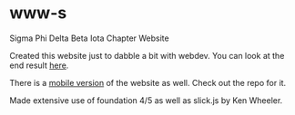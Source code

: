 # www-s
Sigma Phi Delta Beta Iota Chapter Website  
  
Created this website just to dabble a bit with webdev. You can look at the end result [here](http://beta-iota.sigmaphidelta.org/www-s).

There is a [mobile version](http://beta-iota.sigmaphidelta.org/mobile/) of the website as well. Check out the repo for it.
  
Made extensive use of foundation 4/5 as well as slick.js by Ken Wheeler.  
